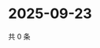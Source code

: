 # 2025-09-23

共 0 条

<!-- BEGIN ZHIHUQUESTIONS -->
<!-- 最后更新时间 Tue Sep 23 2025 07:10:36 GMT+0800 (China Standard Time) -->

<!-- END ZHIHUQUESTIONS -->
